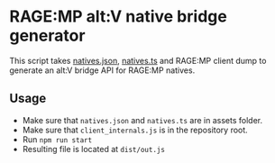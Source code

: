 # RAGE:MP alt:V native bridge generator

This script takes [natives.json](https://raw.githubusercontent.com/alloc8or/gta5-nativedb-data/master/natives.json), [natives.ts](https://github.com/ragempcommunity/ragemp-types/blob/main/packages/client/natives.d.ts) and RAGE:MP client dump to generate an alt:V bridge API for RAGE:MP natives.

## Usage

- Make sure that `natives.json` and `natives.ts` are in assets folder.
- Make sure that `client_internals.js` is in the repository root.
- Run `npm run start`
- Resulting file is located at `dist/out.js`